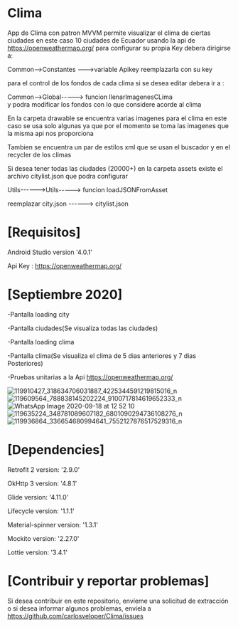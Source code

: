 # Clima
App de Clima con patron MVVM  permite visualizar el clima de ciertas ciudades en este caso 10 ciudades de Ecuador
usando la api de https://openweathermap.org/ para configurar su propia Key debera dirigirse a:


Common-->Constantes --->variable Apikey 
reemplazarla con su key 

para el control de los fondos de cada clima si se desea editar debera ir a :


Common-->Global-----> funcion llenarImagenesCLima   
y podra modificar los fondos con lo que considere acorde al clima 


En la carpeta drawable se encuentra varias imagenes para el clima en este caso se usa solo algunas
ya que por el momento se toma las imagenes que la misma api nos proporciona

Tambien se encuentra un par de estilos xml que se usan el buscador y en el recycler de los climas 

Si desea tener todas las ciudades (20000+) en la carpeta assets existe el archivo citylist.json que podra configurar

Utils------>Utils-----> funcion loadJSONFromAsset

reemplazar city.json ------> citylist.json 


 # [Requisitos]


Android Studio  version '4.0.1'

Api Key :  https://openweathermap.org/






# [Septiembre 2020]
-Pantalla loading city 

-Pantalla ciudades(Se visualiza todas las ciudades)

-Pantalla loading clima 

-Pantalla clima(Se visualiza el clima de 5 dias anteriores y 7 dias Posteriores)

-Pruebas unitarias a la Api https://openweathermap.org/



![119910427_318634706031887_4225344591219815016_n](https://user-images.githubusercontent.com/41177884/93630867-5131cd00-f9b0-11ea-8bef-58a47ff3723e.jpg)
![119609564_788838145202224_9100717814619652333_n](https://user-images.githubusercontent.com/41177884/93630877-555dea80-f9b0-11ea-9778-4f07f6caba43.jpg)
![WhatsApp Image 2020-09-18 at 12 52 10](https://user-images.githubusercontent.com/41177884/93630882-5858db00-f9b0-11ea-8c1b-c4416b911bfa.jpeg)
![119635224_348781089607182_6801090294736108276_n](https://user-images.githubusercontent.com/41177884/93630890-5b53cb80-f9b0-11ea-9eab-2e1b5f3cf34d.jpg)
![119936864_336654680994641_7552127876517529316_n](https://user-images.githubusercontent.com/41177884/93631015-876f4c80-f9b0-11ea-8fec-802a798618e2.jpg)






# [Dependencies]

Retrofit 2 version: '2.9.0'

OkHttp 3 version: '4.8.1'

Glide version: '4.11.0'

Lifecycle version: '1.1.1'

Material-spinner version: '1.3.1'

Mockito version: '2.27.0'

Lottie  version: '3.4.1'







# [Contribuir y reportar problemas]
Si desea contribuir en este repositorio, envíeme una solicitud de extracción o si desea informar algunos problemas,
envíela a https://github.com/carlosveloper/Clima/issues
